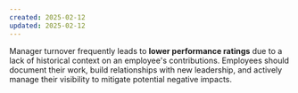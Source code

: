 ```yaml
---
created: 2025-02-12
updated: 2025-02-12
---
```


Manager turnover frequently leads to **lower performance ratings** due to a lack of historical context on an employee's contributions. Employees should document their work, build relationships with new leadership, and actively manage their visibility to mitigate potential negative impacts.